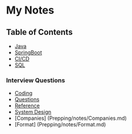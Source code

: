 # My Notes

## Table of Contents

- [Java](Prepping/notes/Java.md)
- [SpringBoot](Prepping/notes/SpringBoot.md)
- [CI/CD](Prepping/notes/CICD.md)
- [SQL](Prepping/notes/SQL.md)

### Interview Questions

- [Coding](Prepping/notes/Coding.md)
- [Questions](Prepping/notes/Questions.md)
- [Reference](Prepping/notes/Reference.md)
- [System Design](Prepping/notes/SystemDesign.md)
- [Companies] (Prepping/notes/Companies.md)
- [Format] (Prepping/notes/Format.md)